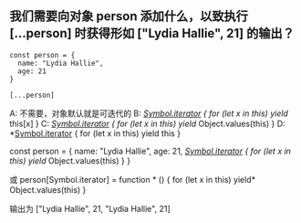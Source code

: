 ## 我们需要向对象 person 添加什么，以致执行 [...person] 时获得形如 ["Lydia Hallie", 21] 的输出？
```
const person = {
  name: "Lydia Hallie",
  age: 21
}

[...person] 
```

A: 不需要，对象默认就是可迭代的
B: *[Symbol.iterator]() { for (let x in this) yield* this[x] }
C: *[Symbol.iterator]() { for (let x in this) yield* Object.values(this) }
D: *[Symbol.iterator]() { for (let x in this) yield this }







const person = {
  name: "Lydia Hallie",
  age: 21,
  *[Symbol.iterator]() { for (let x in this) yield* Object.values(this) }
}

或 person[Symbol.iterator] = function * () { for (let x in this) yield* Object.values(this) }

输出为
["Lydia Hallie", 21, "Lydia Hallie", 21]